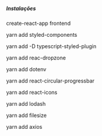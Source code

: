 ##### Instalações

create-react-app frontend

yarn add styled-components

yarn add -D typescript-styled-plugin

yarn add reac-dropzone

yarn add dotenv

yarn add react-circular-progressbar

yarn add react-icons

yarn add lodash 

yarn add filesize

yarn add axios  